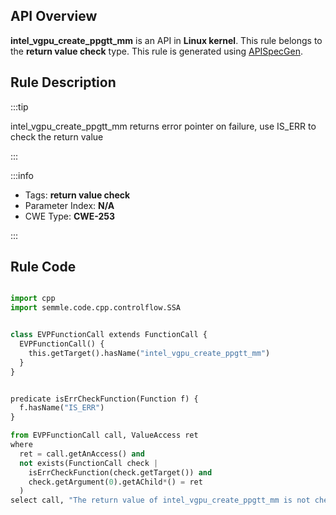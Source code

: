 ---
---


## API Overview
**intel_vgpu_create_ppgtt_mm** is an API in **Linux kernel**. This rule belongs to the **return value check** type. This rule is generated using [APISpecGen](../../tools/APISpecGen).
## Rule Description

:::tip

intel_vgpu_create_ppgtt_mm returns error pointer on failure, use IS_ERR to check the return value

:::

:::info

- Tags: **return value check**
- Parameter Index: **N/A**
- CWE Type: **CWE-253**

:::

## Rule Code
```python

import cpp
import semmle.code.cpp.controlflow.SSA


class EVPFunctionCall extends FunctionCall {
  EVPFunctionCall() {
    this.getTarget().hasName("intel_vgpu_create_ppgtt_mm")
  }
}


predicate isErrCheckFunction(Function f) {
  f.hasName("IS_ERR") 
}

from EVPFunctionCall call, ValueAccess ret
where
  ret = call.getAnAccess() and
  not exists(FunctionCall check |
    isErrCheckFunction(check.getTarget()) and
    check.getArgument(0).getAChild*() = ret
  )
select call, "The return value of intel_vgpu_create_ppgtt_mm is not checked with IS_ERR."
    
```